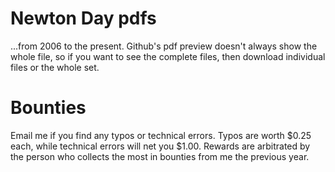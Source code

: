 # Newton Day pdfs

...from 2006 to the present.  Github's pdf preview doesn't always show
the whole file, so if you want to see the complete files, then
download individual files or the whole set.

# Bounties

Email me if you find any typos or technical errors.  Typos are worth
$0.25 each, while technical errors will net you $1.00.  Rewards are
arbitrated by the person who collects the most in bounties from me the
previous year.
